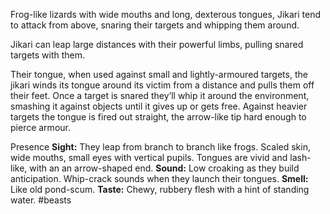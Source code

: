 Frog-like lizards with wide mouths and long, dexterous tongues, Jikari tend to attack from above, snaring their targets and whipping them around.

 Jikari can leap large distances with their powerful limbs, pulling snared targets with them.

Their tongue, when used against small and lightly-armoured targets, the jikari winds its tongue around its victim from a distance and pulls them off their feet. Once a target is snared they’ll whip it around the environment, smashing it against objects until it gives up or gets free. Against heavier targets the tongue is fired out straight, the arrow-like tip hard enough to pierce armour.

Presence
**Sight:** They leap from branch to branch like frogs. Scaled skin, wide mouths, small eyes with vertical pupils. Tongues are vivid and lash- like, with an an arrow-shaped end.
**Sound:** Low croaking as they build anticipation. Whip-crack sounds when they launch their tongues.
**Smell:** Like old pond-scum.
**Taste:** Chewy, rubbery flesh with a hint of standing water.
#beasts

